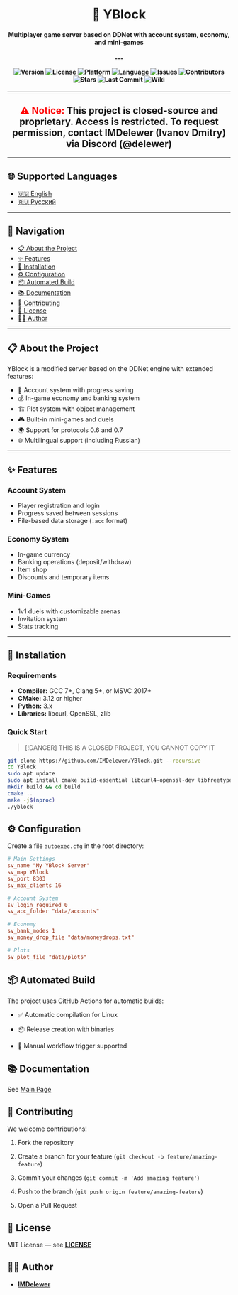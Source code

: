 <div align="center"><h1>🧱 YBlock</h1></div>

<div align="center">
<h4>Multiplayer game server based on DDNet with account system, economy, and mini-games<h4>
---

![Version](https://img.shields.io/badge/version-1.0.10-blue?style=for-the-badge&logo=appveyor)
![License](https://img.shields.io/badge/License-Close--Source-red?style=for-the-badge&logo=opensourceinitiative)
![Platform](https://img.shields.io/badge/platform-Linux%20%7C%20Windows%20-lightgrey?style=for-the-badge&logo=appveyor)
![Language](https://img.shields.io/badge/language-C++-blue?style=for-the-badge&logo=c%2B%2B)
![Issues](https://img.shields.io/badge/issues-0-brightgreen?style=for-the-badge&logo=github)
![Contributors](https://img.shields.io/badge/contributors-5-lightgrey?style=for-the-badge&logo=github)
![Stars](https://img.shields.io/github/stars/IMDelewer/Y-Block?style=for-the-badge&logo=github)
![Last Commit](https://img.shields.io/github/last-commit/IMDelewer/Y-Block?style=for-the-badge&logo=github)
![Wiki](https://img.shields.io/badge/wiki-Documentation-lightgrey?style=for-the-badge&logo=readthedocs)
</div>

---

<div align="center">
  <h2><strong style="color:red;">⚠️ Notice:</strong> This project is closed-source and proprietary.  
  Access is restricted. To request permission, contact <strong>IMDelewer (Ivanov Dmitry) </strong>via 
   Discord (@delewer)</h2>
</div>

---

## 🌐 Supported Languages

- [🇺🇸 English](/docs/readme/English.md)
- [🇷🇺 Русский](/docs/readme/Russian.md)

---

## 🧭 Navigation

- [📋 About the Project](#-about-the-project)
- [✨ Features](#-features)
- [🚀 Installation](#-installation)
- [⚙️ Configuration](#%EF%B8%8F-configuration)
- [📦 Automated Build](#-automated-build)
- [📚 Documentation](#-documentation)
- [🤝 Contributing](#-contributing)
- [📄 License](#-license)
- [👨‍💻 Author](#‍-author)

---

## 📋 About the Project

YBlock is a modified server based on the DDNet engine with extended features:

- 🔐 Account system with progress saving  
- 💰 In-game economy and banking system  
- 🏗️ Plot system with object management  
- 🎮 Built-in mini-games and duels  
- 🌍 Support for protocols 0.6 and 0.7  
- 🌐 Multilingual support (including Russian)

---

## ✨ Features

### Account System
- Player registration and login  
- Progress saved between sessions  
- File-based data storage (`.acc` format)

### Economy System
- In-game currency  
- Banking operations (deposit/withdraw)  
- Item shop  
- Discounts and temporary items

### Mini-Games
- 1v1 duels with customizable arenas  
- Invitation system  
- Stats tracking

---

## 🚀 Installation

### Requirements
- **Compiler:** GCC 7+, Clang 5+, or MSVC 2017+  
- **CMake:** 3.12 or higher  
- **Python:** 3.x  
- **Libraries:** libcurl, OpenSSL, zlib  

### Quick Start

> [!DANGER]
> THIS IS A CLOSED PROJECT, YOU CANNOT COPY IT

```bash
git clone https://github.com/IMDelewer/YBlock.git --recursive
cd YBlock
sudo apt update
sudo apt install cmake build-essential libcurl4-openssl-dev libfreetype6-dev python3
mkdir build && cd build
cmake ..
make -j$(nproc)
./yblock
```

## ⚙️ Configuration

Create a file `autoexec.cfg` in the root directory:

```cfg
# Main Settings
sv_name "My YBlock Server"
sv_map YBlock
sv_port 8303
sv_max_clients 16

# Account System
sv_login_required 0
sv_acc_folder "data/accounts"

# Economy
sv_bank_modes 1
sv_money_drop_file "data/moneydrops.txt"

# Plots
sv_plot_file "data/plots"
```

## 📦 Automated Build

The project uses GitHub Actions for automatic builds:

- ✅ Automatic compilation for Linux
    
- 📦 Release creation with binaries
    
- 🔄 Manual workflow trigger supported
    

## 📚 Documentation

See [Main Page](/docs/wiki/Main%20Page.md)
    
## 🤝 Contributing

We welcome contributions!

1. Fork the repository
    
2. Create a branch for your feature (`git checkout -b feature/amazing-feature`)
    
3. Commit your changes (`git commit -m 'Add amazing feature'`)
    
4. Push to the branch (`git push origin feature/amazing-feature`)
    
5. Open a Pull Request
    

## 📄 License

MIT License — see **[LICENSE](LICENSE)**

## 👨‍💻 Author

- **[IMDelewer](https://github.com/IMDelewer)**